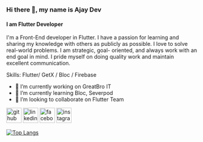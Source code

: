 ### Hi there 👋, my name is Ajay Dev
#### I am Flutter Developer


I'm a Front-End developer in Flutter. I have a passion for learning and sharing my knowledge with others as publicly as possible. I love to solve real-world problems. I am strategic, goal- oriented, and always work with an end goal in mind. I pride myself on doing quality work and maintain excellent communication.

Skills: Flutter/ GetX / Bloc / Firebase

- 🔭 I’m currently working on GreatBro IT 
- 🌱 I’m currently learning Bloc, Severpod 
- 👯 I’m looking to collaborate on Flutter Team 


[<img src='https://cdn.jsdelivr.net/npm/simple-icons@3.0.1/icons/github.svg' alt='github' height='40'>](https://github.com/ajaydev0)  [<img src='https://cdn.jsdelivr.net/npm/simple-icons@3.0.1/icons/linkedin.svg' alt='linkedin' height='40'>](https://www.linkedin.com/in/ajaydev0/)  [<img src='https://cdn.jsdelivr.net/npm/simple-icons@3.0.1/icons/facebook.svg' alt='facebook' height='40'>](https://www.facebook.com/ajaydev0)  [<img src='https://cdn.jsdelivr.net/npm/simple-icons@3.0.1/icons/instagram.svg' alt='instagram' height='40'>](https://www.instagram.com/ajay_devs/)  

[![Top Langs](https://github-readme-stats.vercel.app/api/top-langs/?username=ajaydev0)](https://github.com/anuraghazra/github-readme-stats)

